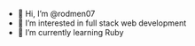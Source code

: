 - 👋 Hi, I’m @rodmen07
- 👀 I’m interested in full stack web development
- 🌱 I’m currently learning Ruby
